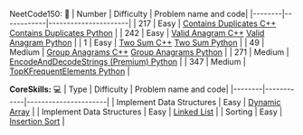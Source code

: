 
NeetCode150: 🚀
| Number | Difficulty | Problem name and code|
|--------|------------|----------------------|
| 217 | Easy | [Contains Duplicates C++](Arrays&Hashing/217ContainsDuplicate.cpp)       [Contains Duplicates Python](Arrays&Hashing/217ContainsDuplicate.py) |
| 242 | Easy | [Valid Anagram C++](Arrays&Hashing/242ValidAnagram.cpp)      [Valid Anagram Python](Arrays&Hashing/242ValidAnagram.py) |
| 1 | Easy | [Two Sum C++](Arrays&Hashing/1TwoSum.cpp)      [Two Sum Python](Arrays&Hashing/1TwoSum.cpp) |
| 49 | Medium | [Group Anagrams C++](Arrays&Hashing/49GroupAnagrams.cpp)        [Group Anagrams Python](Arrays&Hashing/49GroupAnagrams.py) |
| 271 | Medium | [EncodeAndDecodeStrings (Premium) Python](Arrays&Hashing/271EncodeAndDecodeStrings.py) |
| 347 | Medium |   [TopKFrequentElements Python](Arrays&Hashing/347TopKFrequentElements.py) |

**CoreSkills:** 💻
| Type | Difficulty | Problem name and code|
|--------|------------|----------------------|
| Implement Data Structures | Easy | [Dynamic Array](CoreSkills/DynamicArray.cpp) |
| Implement Data Structures | Easy | [Linked List](CoreSkills/LinkedList.cpp) |
| Sorting | Easy | [Insertion Sort](CoreSkills/InsertionSort.cpp) |
